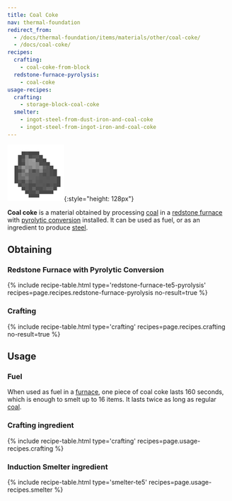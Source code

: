 ```yaml
---
title: Coal Coke
nav: thermal-foundation
redirect_from:
  - /docs/thermal-foundation/items/materials/other/coal-coke/
  - /docs/coal-coke/
recipes:
  crafting:
    - coal-coke-from-block
  redstone-furnace-pyrolysis:
    - coal-coke
usage-recipes:
  crafting:
    - storage-block-coal-coke
  smelter:
    - ingot-steel-from-dust-iron-and-coal-coke
    - ingot-steel-from-ingot-iron-and-coal-coke
---
```


![Coal coke](/assets/images/thermal-foundation/coal-coke.png){:style="height: 128px"}


**Coal coke** is a material obtained by processing
[coal](https://minecraft.gamepedia.com/Coal) in a [redstone
furnace](/docs/thermal-expansion/redstone-furnace/) with [pyrolytic
conversion](/docs/thermal-expansion/augment-pyrolytic-conversion/) installed. It can be used as
fuel, or as an ingredient to produce [steel](/docs/thermal-foundation/steel-ingot/).


Obtaining
---------

### Redstone Furnace with Pyrolytic Conversion
{% include recipe-table.html type='redstone-furnace-te5-pyrolysis' recipes=page.recipes.redstone-furnace-pyrolysis no-result=true %}

### Crafting
{% include recipe-table.html type='crafting' recipes=page.recipes.crafting no-result=true %}


Usage
-----

### Fuel
When used as fuel in a [furnace](https://minecraft.gamepedia.com/Furnace), one
piece of coal coke lasts 160 seconds, which is enough to smelt up to 16 items.
It lasts twice as long as regular [coal](https://minecraft.gamepedia.com/Coal).

### Crafting ingredient
{% include recipe-table.html type='crafting' recipes=page.usage-recipes.crafting %}

### Induction Smelter ingredient
{% include recipe-table.html type='smelter-te5' recipes=page.usage-recipes.smelter %}
